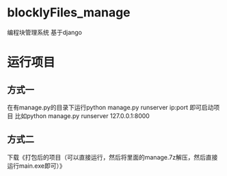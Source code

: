 # blocklyFiles_manage
编程块管理系统
基于django
# 运行项目
## 方式一
在有manage.py的目录下运行python manage.py runserver ip:port 即可启动项目
比如python manage.py runserver 127.0.0.1:8000

## 方式二
下载《打包后的项目（可以直接运行，然后将里面的manage.7z解压，然后直接运行main.exe即可）》

